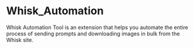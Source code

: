 # Whisk_Automation
Whisk Automation Tool is an extension that helps you automate the entire process of sending prompts and downloading images in bulk from the Whisk site.
